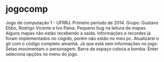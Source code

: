 jogocomp
========
Jogo de computação 1 - UFRRJ. Primeiro período de 2014.
Grupo: Gustavo Ebbo, Rodrigo Vicente e Ivo Paiva.
Pequeno bug na leitura de mapas. Alguns mapas não estão recebendo a saída.
Informações e recordes já foram implementados no cógido, porém não estão no meu pc. Atualizarei o git com o código completo amanhã.
Já que está sem informações no jogo:
Setas movimentam o personagem.
Barra de espaço coloca a bomba.
Enter seleciona opções no menu do jogo.
